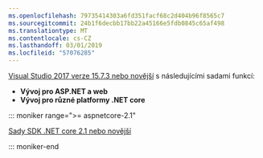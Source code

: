 ```yaml
---
ms.openlocfilehash: 79735414303a6fd351facf68c2d404b96f8565c7
ms.sourcegitcommit: 24b1f6decbb17bb22a45166e5fdb0845c65af498
ms.translationtype: MT
ms.contentlocale: cs-CZ
ms.lasthandoff: 03/01/2019
ms.locfileid: "57076285"
---
```

[Visual Studio 2017 verze 15.7.3 nebo novější](https://visualstudio.microsoft.com/downloads/) s následujícími sadami funkcí:

* **Vývoj pro ASP.NET a web**
* **Vývoj pro různé platformy .NET core**

::: moniker range=">= aspnetcore-2.1"

[Sady SDK .NET core 2.1 nebo novější](https://www.microsoft.com/net/download/windows)

::: moniker-end
